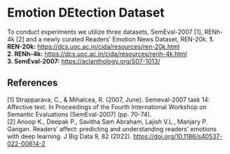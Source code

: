 # Emotion DEtection Dataset
To conduct experiments we utilize three datasets, SemEval-2007 [1], RENh-4k [2] and a newly curated Readers' Emotion News Dataset, REN-20k. 
**1. REN-20k:** https://dcs.uoc.ac.in/cida/resources/ren-20k.html </br>
**2. RENh-4k:** https://dcs.uoc.ac.in/cida/resources/renh-4k.html </br>
**3. SemEval-2007:** https://aclanthology.org/S07-1013/ </br>

## References
[1] Strapparava, C., & Mihalcea, R. (2007, June). Semeval-2007 task 14: Affective text. In Proceedings of the Fourth International Workshop on Semantic Evaluations (SemEval-2007) (pp. 70-74).</br>
[2] Anoop K., Deepak P., Savitha Sam Abraham, Lajish V.L., Manjary P. Gangan. Readers’ affect: predicting and understanding readers’ emotions with deep learning. J Big Data 9, 82 (2022). https://doi.org/10.1186/s40537-022-00614-2 </br>
